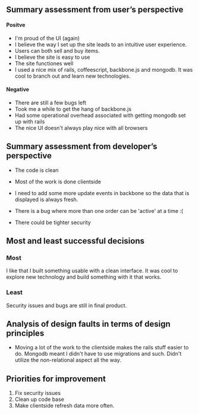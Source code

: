 ## Summary assessment from user’s perspective
#### Positve
- I'm proud of the UI (again) 
- I believe the way I set up the site leads to an intuitive user experience.
- Users can both sell and buy items.
- I believe the site is easy to use
- The site functiones well
- I used a nice mix of rails, coffeescript, backbone.js and mongodb. It was cool to branch out and learn new technologies.

#### Negative

- There are still a few bugs left
- Took me a while to get the hang of backbone.js
- Had some operational overhead associated with getting mongodb set up with rails
- The nice UI doesn't always play nice with all browsers
 

## Summary assessment from developer’s perspective
- The code is clean
- Most of the work is done clientside
- I need to add some more update events in backbone so the data that is displayed is always fresh.  

- There is a bug where more than one order can be 'active' at a time :(

- There could be tighter security

## Most and least successful decisions
### Most
I like that I built something usable with a clean interface. It was cool to explore new technology and build something with it that works.  

### Least
Security issues and bugs are still in final product. 


## Analysis of design faults in terms of design principles
- Moving a lot of the work to the clientside makes the rails stuff easier to do. Mongodb meant I didn't have to use migrations and such. Didn't utilize the non-relational aspect all the way. 

## Priorities for improvement
1. Fix security issues
2. Clean up code base
3. Make clientside refresh data more often. 